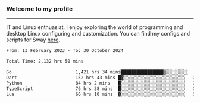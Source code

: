 ### Welcome to my profile

---

IT and Linux enthuasiat. I enjoy exploring the world of programming and desktop Linux configuring and customization. You can find my configs and scripts for Sway [here](https://github.com/uroborosq/mess-of-linux-configurations).

<!-- <div display="block">
 	<img align="left" width="48%" alt="isocalendar" src=".github/metrics/isocalendar_metrics.svg" />
	<img align="center" width="48%" alt="contributions" src=".github/metrics/contributions_metrics.svg" />
	<img align="center" alt="languages" src=".github/metrics/languages_metrics.svg" />
</div> -->

<!-- ![](https://komarev.com/ghpvc/?username=uroborosq&color=success&style=flat-square) -->
<!-- [](https://img.shields.io/github/last-commit/uroborosq/uroborosq?label=Profile%20updated&style=flat-square) -->

<!--START_SECTION:waka-->

```txt
From: 13 February 2023 - To: 30 October 2024

Total Time: 2,132 hrs 50 mins

Go                        1,421 hrs 34 mins████████████████▒░░░░░░░░   65.96 %
Dart                      152 hrs 43 mins █▓░░░░░░░░░░░░░░░░░░░░░░░   07.09 %
Python                    84 hrs 2 mins   █░░░░░░░░░░░░░░░░░░░░░░░░   03.90 %
TypeScript                76 hrs 38 mins  █░░░░░░░░░░░░░░░░░░░░░░░░   03.56 %
Lua                       66 hrs 10 mins  ▓░░░░░░░░░░░░░░░░░░░░░░░░   03.07 %
```

<!--END_SECTION:waka-->

